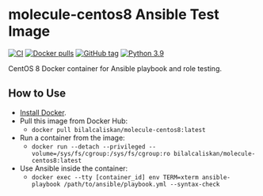# molecule-centos8 Ansible Test Image

[![CI](https://github.com/bilalcaliskan/molecule-centos8/workflows/Build/badge.svg?branch=master&event=push)](https://github.com/bilalcaliskan/molecule-centos8/actions?query=workflow%3ABuild)
[![Docker pulls](https://img.shields.io/docker/pulls/bilalcaliskan/molecule-centos8)](https://hub.docker.com/r/bilalcaliskan/molecule-centos8/)
[![GitHub tag](https://img.shields.io/github/tag/bilalcaliskan/molecule-centos8.svg)](https://GitHub.com/bilalcaliskan/molecule-centos8/tags/)
[![Python 3.9](https://img.shields.io/badge/python-3.9-blue.svg)](https://www.python.org/downloads/release/python-390/)

CentOS 8 Docker container for Ansible playbook and role testing.

## How to Use
- [Install Docker](https://docs.docker.com/engine/installation/).
- Pull this image from Docker Hub:
  - `docker pull bilalcaliskan/molecule-centos8:latest`
- Run a container from the image:
  - `docker run --detach --privileged --volume=/sys/fs/cgroup:/sys/fs/cgroup:ro bilalcaliskan/molecule-centos8:latest`
- Use Ansible inside the container:
  - `docker exec --tty [container_id] env TERM=xterm ansible-playbook /path/to/ansible/playbook.yml --syntax-check`
